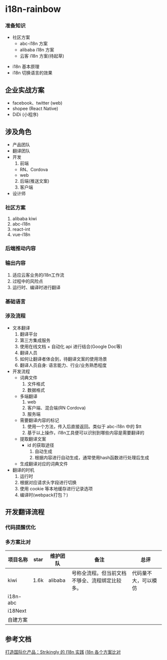 # i18n-rainbow

### 准备知识
* 社区方案
    - abc-i18n 方案
    - alibaba i18n 方案
    - 云客 i18n 方案(待起草)
- i18n 基本原理
- i18n 切换语言的效果


## 企业实战方案
* facebook、twitter (web)
* shopee (React Native)
* DiDi (小程序)

## 涉及角色
* 产品团队
* 翻译团队
* 开发
  1. 前端
    * RN、Cordova
    * web
  2. 后端(推送文案)
  3. 客户端
* 设计师

### 社区方案
1. alibaba kiwi
2. abc-i18n
3. react-int
4. vue-i18n

### 后端推动内容

### 输出内容
1. 适应云客业务的i18n工作流
2. 过程中的风险点
3. 运行时、编译时进行翻译


### 基础语言


### 涉及流程
* 文本翻译
  1. 翻译平台
    1. 第三方集成服务
    2. 使用在线文档 + 自动化 api 进行结合(Google Doc等)
  2. 翻译人员
    1. 如何让翻译者体会到，待翻译文案的使用场景    
    2. 翻译人员自身: 语言能力、行业/业务熟悉程度 
* 开发流程  
    * 词典文件
      1. 文件格式
      2. 数据格式
    * 多端翻译
      1. web
      2. 客户端、混合端(RN Cordova)
      3. 服务端
    * 需要翻译内容的标记  
      1. 使用一个方法，传入后直接返回。类似于 abc-i18n 中的 $tt
      2. 基于以上操作，i18n工具便可以识别到哪些内容是需要翻译的
    * 提取翻译文案
      * id 的获取途径
        1. 自动生成
        2. 根据内容进行自动生成，通常使用hash函数进行处理后生成
    * 生成翻译对应的词典文件
* 翻译的时机
  1. 运行时
    1. 根据对应请求头字段进行切换
    2. 使用 cookie 等本地缓存进行记录选项
  2. 编译时(webpack打包？)

## 开发翻译流程


### 代码提醒优化

### 多方案比对
| 项目名称 | star | 维护团队 | 备注 | 总评 |
| --- | --- | --- | --- | --- |
| kiwi | 1.6k | alibaba | 号称全流程。但当前文档不够全、流程绑定比较多。 | 代码量不大，可以模仿 |
| i18n-abc |  |  |  |  |
| i18Next |  |  |  |  |
| 自建方案 |  |  |  |  |



## 参考文档
[打造国际化产品：Strikingly 的 I18n 实践](https://www.youtube.com/watch?v=PADEU4Px82I)
[i18n 各个方案比对](https://www.ctolib.com/article/compares/107513)     
